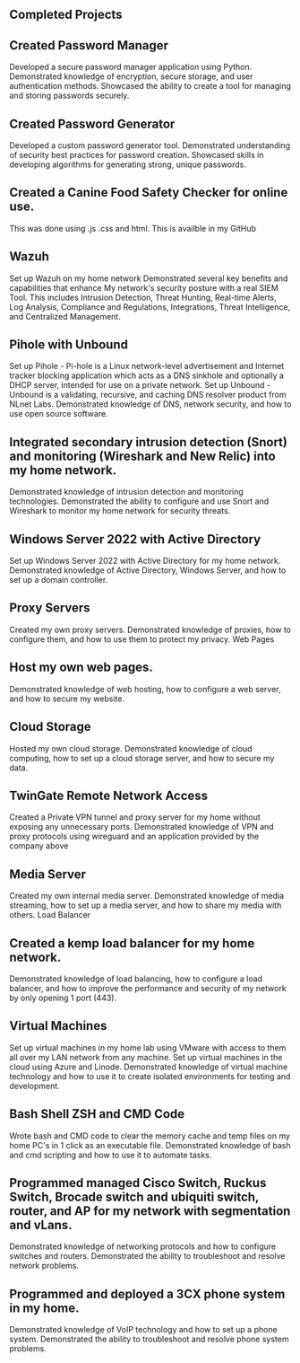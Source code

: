 ## **Completed Projects** ##


## Created Password Manager
  Developed a secure password manager application using Python.
  Demonstrated knowledge of encryption, secure storage, and user authentication methods.
  Showcased the ability to create a tool for managing and storing passwords securely.

## Created Password Generator
  Developed a custom password generator tool.
  Demonstrated understanding of security best practices for password creation.
  Showcased skills in developing algorithms for generating strong, unique passwords.

## Created a Canine Food Safety Checker for online use.
  This was done using .js .css and html. 
  This is availble in my GitHub

## Wazuh
Set up Wazuh on my home network 
  Demonstrated several key benefits and capabilities that enhance My network's security posture with a real SIEM Tool. 
  This includes Intrusion Detection, Threat Hunting, Real-time Alerts, Log Analysis, Compliance and Regulations, Integrations, Threat Intelligence, and Centralized Management.

## Pihole with Unbound
  Set up Pihole - Pi-hole is a Linux network-level advertisement and Internet tracker blocking application which acts as a DNS sinkhole and optionally a DHCP server, intended for use on a private network.
  Set up Unbound - Unbound is a validating, recursive, and caching DNS resolver product from NLnet Labs. 
  Demonstrated knowledge of DNS, network security, and how to use open source software.

## Integrated secondary intrusion detection (Snort) and monitoring (Wireshark and New Relic) into my home network.
  Demonstrated knowledge of intrusion detection and monitoring technologies.
  Demonstrated the ability to configure and use Snort and Wireshark to monitor my home network for security threats.

## Windows Server 2022 with Active Directory
  Set up Windows Server 2022 with Active Directory for my home network.
  Demonstrated knowledge of Active Directory, Windows Server, and how to set up a domain controller.

## Proxy Servers
  Created my own proxy servers.
  Demonstrated knowledge of proxies, how to configure them, and how to use them to protect my privacy.
  Web Pages

## Host my own web pages.
  Demonstrated knowledge of web hosting, how to configure a web server, and how to secure my website.

## Cloud Storage
  Hosted my own cloud storage.
  Demonstrated knowledge of cloud computing, how to set up a cloud storage server, and how to secure my data.

## TwinGate Remote Network Access
  Created a Private VPN tunnel and proxy server for my home without exposing any unnecessary ports.
  Demonstrated knowledge of VPN and proxy protocols using wireguard and an application provided by the company above

## Media Server
Created my own internal media server.
  Demonstrated knowledge of media streaming, how to set up a media server, and how to share my media with others.
  Load Balancer

## Created a kemp load balancer for my home network.
  Demonstrated knowledge of load balancing, how to configure a load balancer, and how to improve the performance and security of my network by only opening 1 port (443).

## Virtual Machines
  Set up virtual machines in my home lab using VMware with access to them all over my LAN network from any machine.
  Set up virtual machines in the cloud using Azure and Linode.
  Demonstrated knowledge of virtual machine technology and how to use it to create isolated environments for testing and development.

## Bash Shell ZSH and CMD Code
  Wrote bash and CMD code to clear the memory cache and temp files on my home PC's in 1 click as an executable file.
  Demonstrated knowledge of bash and cmd scripting and how to use it to automate tasks.

## Programmed managed Cisco Switch, Ruckus Switch, Brocade switch and ubiquiti switch, router, and AP for my network with segmentation and  vLans.
  Demonstrated knowledge of networking protocols and how to configure switches and routers.
  Demonstrated the ability to troubleshoot and resolve network problems.

## Programmed and deployed a 3CX phone system in my home.
  Demonstrated knowledge of VoIP technology and how to set up a phone system.
  Demonstrated the ability to troubleshoot and resolve phone system problems.
